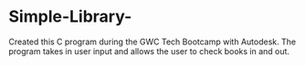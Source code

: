 # Simple-Library-
Created this C program during the GWC Tech Bootcamp with Autodesk. The program takes in user input and allows the user to check books in and out. 

